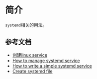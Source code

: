 # 简介

`systemd`相关的用法。


## 参考文档

* [创建linux service](https://medium.com/@benmorel/creating-a-linux-service-with-systemd-611b5c8b91d6)
* [How to manage systemd service](https://www.digitalocean.com/community/tutorials/how-to-use-systemctl-to-manage-systemd-services-and-units)
* [How to write a simple systemd service](https://linuxconfig.org/how-to-write-a-simple-systemd-service)
* [Create systemd file](https://www.devdungeon.com/content/creating-systemd-service-files)
